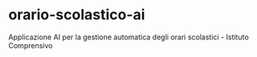 # orario-scolastico-ai
Applicazione AI per la gestione automatica degli orari scolastici - Istituto Comprensivo
